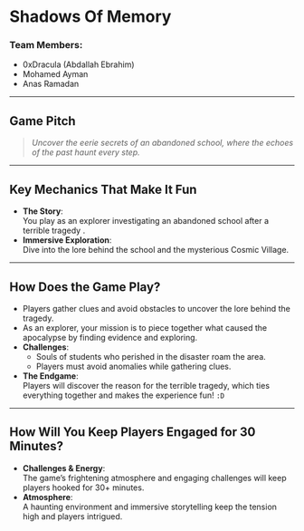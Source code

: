 #  **Shadows Of Memory**  

###  **Team Members:**  
- 0xDracula (Abdallah Ebrahim)
- Mohamed Ayman  
- Anas Ramadan

---

##  **Game Pitch**  
> *Uncover the eerie secrets of an abandoned school, where the echoes of the past haunt every step.*

---

## **Key Mechanics That Make It Fun**  
- **The Story**:  
  You play as an explorer investigating an abandoned school after a terrible tragedy .  
- **Immersive Exploration**:  
  Dive into the lore behind the school and the mysterious Cosmic Village.  

---

## **How Does the Game Play?**  
- Players gather clues and avoid obstacles to uncover the lore behind the tragedy.  
- As an explorer, your mission is to piece together what caused the apocalypse by finding evidence and exploring.  
- **Challenges**:  
  - Souls of students who perished in the disaster roam the area.  
  - Players must avoid anomalies while gathering clues.  
- **The Endgame**:  
  Players will discover the reason for the terrible tragedy, which ties everything together and makes the experience fun! `:D`  

---

## **How Will You Keep Players Engaged for 30 Minutes?**  
- **Challenges & Energy**:  
  The game’s frightening atmosphere and engaging challenges will keep players hooked for 30+ minutes.  
- **Atmosphere**:  
  A haunting environment and immersive storytelling keep the tension high and players intrigued.  
